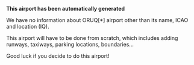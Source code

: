 **This airport has been automatically generated**

We have no information about ORUQ[*] airport other than its name, ICAO and location (IQ).

This airport will have to be done from scratch, which includes adding runways, taxiways, parking locations, boundaries...

Good luck if you decide to do this airport!